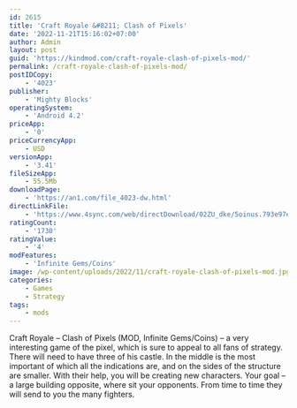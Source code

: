 ```yaml
---
id: 2615
title: 'Craft Royale &#8211; Clash of Pixels'
date: '2022-11-21T15:16:02+07:00'
author: Admin
layout: post
guid: 'https://kindmod.com/craft-royale-clash-of-pixels-mod/'
permalink: /craft-royale-clash-of-pixels-mod/
postIDCopy:
    - '4023'
publisher:
    - 'Mighty Blocks'
operatingSystem:
    - 'Android 4.2'
priceApp:
    - '0'
priceCurrencyApp:
    - USD
versionApp:
    - '3.41'
fileSizeApp:
    - 55.5Mb
downloadPage:
    - 'https://an1.com/file_4023-dw.html'
directLinkFile:
    - 'https://www.4sync.com/web/directDownload/02ZU_dke/5oinus.793e97e86c67a019f6f7c710727a1252'
ratingCount:
    - '1730'
ratingValue:
    - '4'
modFeatures:
    - 'Infinite Gems/Coins'
image: /wp-content/uploads/2022/11/craft-royale-clash-of-pixels-mod.jpg
categories:
    - Games
    - Strategy
tags:
    - mods
---
```


Craft Royale – Clash of Pixels (MOD, Infinite Gems/Coins) – a very interesting game of the pixel, which is sure to appeal to all fans of strategy. There will need to have three of his castle. In the middle is the most important of which all the indications are, and on the sides of the structure are smaller. With their help, you will be creating new characters. Your goal – a large building opposite, where sit your opponents. From time to time they will send to you the many fighters.